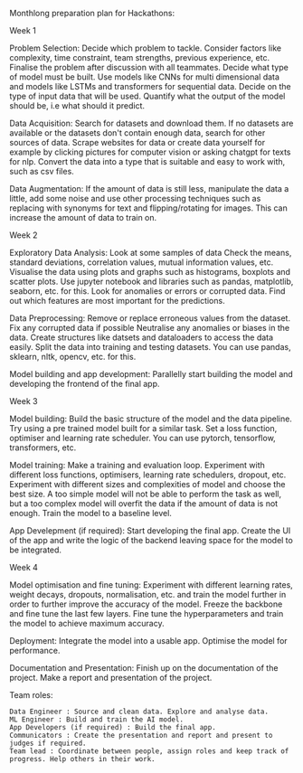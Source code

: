 Monthlong preparation plan for Hackathons:


Week 1

Problem Selection:
    Decide which problem to tackle. Consider factors like complexity, time constraint, team strengths, previous experience, etc.
    Finalise the problem after discussion with all teammates.
    Decide what type of model must be built. Use models like CNNs for multi dimensional data and models like LSTMs and transformers for sequential data.
    Decide on the type of input data that will be used.
    Quantify what the output of the model should be, i.e what should it predict.

Data Acquisition:
    Search for datasets and download them.
    If no datasets are available or the datasets don't contain enough data, search for other sources of data.
    Scrape websites for data or create data yourself for example by clicking pictures for computer vision or asking chatgpt for texts for nlp.
    Convert the data into a type that is suitable and easy to work with, such as csv files.

Data Augmentation:
    If the amount of data is still less, manipulate the data a little, add some noise and use other processing techniques such as replacing with synonyms for text and flipping/rotating for images. This can increase the amount of data to train on.


Week 2

Exploratory Data Analysis:
    Look at some samples of data
    Check the means, standard deviations, correlation values, mutual information values, etc.
    Visualise the data using plots and graphs such as histograms, boxplots and scatter plots.
    Use jupyter notebook and libraries such as pandas, matplotlib, seaborn, etc. for this.
    Look for anomalies or errors or corrupted data.
    Find out which features are most important for the predictions.

Data Preprocessing:
    Remove or replace erroneous values from the dataset.
    Fix any corrupted data if possible
    Neutralise any anomalies or biases in the data.
    Create structures like datsets and dataloaders to access the data easily.
    Split the data into training and testing datasets.
    You can use pandas, sklearn, nltk, opencv, etc. for this.

Model building and app development:
    Parallelly start building the model and developing the frontend of the final app.


Week 3

Model building:
    Build the basic structure of the model and the data pipeline.
    Try using a pre trained model built for a similar task.
    Set a loss function, optimiser and learning rate scheduler.
    You can use pytorch, tensorflow, transformers, etc.

Model training:
    Make a training and evaluation loop.
    Experiment with different loss functions, optimisers, learning rate schedulers, dropout, etc.
    Experiment with different sizes and complexities of model and choose the best size. A too simple model will not be able to perform the task as well, but a too complex model will overfit the data if the amount of data is not enough.
    Train the model to a baseline level.

App Develepment (if required):
    Start developing the final app.
    Create the UI of the app and write the logic of the backend leaving space for the model to be integrated.


Week 4

Model optimisation and fine tuning:
    Experiment with different learning rates, weight decays, dropouts, normalisation, etc. and train the model further in order to further improve the accuracy of the model.
    Freeze the backbone and fine tune the last few layers.
    Fine tune the hyperparameters and train the model to achieve maximum accuracy.

Deployment:
    Integrate the model into a usable app.
    Optimise the model for performance.

Documentation and Presentation:
    Finish up on the documentation of the project.
    Make a report and presentation of the project.



Team roles:

    Data Engineer : Source and clean data. Explore and analyse data.
    ML Engineer : Build and train the AI model.
    App Developers (if required) : Build the final app.
    Communicators : Create the presentation and report and present to judges if required.
    Team lead : Coordinate between people, assign roles and keep track of progress. Help others in their work.